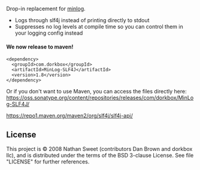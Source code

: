 Drop-in replacement for [minlog](https://github.com/EsotericSoftware/minlog).

* Logs through slf4j instead of printing directly to stdout
* Suppresses no log levels at compile time so you can control them in your logging config instead


<h4>We now release to maven!</h4> 

```
<dependency>
  <groupId>com.dorkbox</groupId>
  <artifactId>MinLog-SLF4J</artifactId>
  <version>1.8</version>
</dependency>
```

Or if you don't want to use Maven, you can access the files directly here:  
https://oss.sonatype.org/content/repositories/releases/com/dorkbox/MinLog-SLF4J/  


https://repo1.maven.org/maven2/org/slf4j/slf4j-api/


License
---------
This project is © 2008 Nathan Sweet (contributors Dan Brown and dorkbox llc), and is distributed under the terms of the BSD 3-clause License. See file "LICENSE" for further references.

